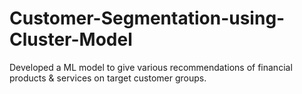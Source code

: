 # Customer-Segmentation-using-Cluster-Model

Developed a ML model to give various recommendations of financial products & services on target customer groups.
